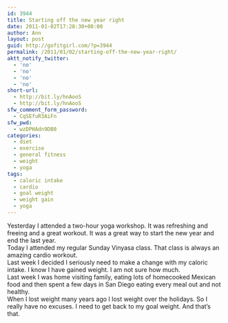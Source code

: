 ```yaml
---
id: 3944
title: Starting off the new year right
date: 2011-01-02T17:28:30+00:00
author: Ann
layout: post
guid: http://gofitgirl.com/?p=3944
permalink: /2011/01/02/starting-off-the-new-year-right/
aktt_notify_twitter:
  - 'no'
  - 'no'
  - 'no'
  - 'no'
short-url:
  - http://bit.ly/hnAooS
  - http://bit.ly/hnAooS
sfw_comment_form_password:
  - CqSEfuR3AiFn
sfw_pwd:
  - wzDPHAdn9DB0
categories:
  - diet
  - exercise
  - general fitness
  - weight
  - yoga
tags:
  - caloric intake
  - cardio
  - goal weight
  - weight gain
  - yoga
---
```

Yesterday I attended a two-hour yoga workshop. It was refreshing and freeing and a great workout. It was a great way to start the new year and end the last year.  
Today I attended my regular Sunday Vinyasa class. That class is always an amazing cardio workout.  
Last week I decided I seriously need to make a change with my caloric intake. I know I have gained weight. I am not sure how much.  
Last week I was home visiting family, eating lots of homecooked Mexican food and then spent a few days in San Diego eating every meal out and not healthy.  
When I lost weight many years ago I lost weight over the holidays. So I really have no excuses. I need to get back to my goal weight. And that&#8217;s that.